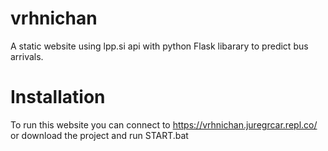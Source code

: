 # vrhnichan
A static website using lpp.si api with python Flask libarary to predict bus arrivals.

# Installation
To run this website you can connect to https://vrhnichan.juregrcar.repl.co/ or download the project and run START.bat
